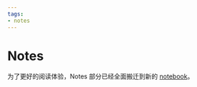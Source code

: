 ```yaml
---
tags:
- notes
---
```


# Notes

为了更好的阅读体验，Notes 部分已经全面搬迁到新的 [notebook](https://note-darstibs-projects.vercel.app/)。
